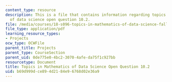 ```yaml
---
content_type: resource
description: This is a file that contains information regarding topics in mathematics
  of data science open question 10.2.
file: /media/courses/18-s096-topics-in-mathematics-of-data-science-fall-2015/b69d999dce894d2184e96768d02e36a9_MIT18_S096F15_Open10.2.pdf
file_type: application/pdf
learning_resource_types:
- Projects
ocw_type: OCWFile
parent_title: Projects
parent_type: CourseSection
parent_uid: 0de775e0-4bc2-3070-4afe-da75f1c927bb
resourcetype: Document
title: Topics in Mathematics of Data Science Open Question 10.2
uid: b69d999d-ce89-4d21-84e9-6768d02e36a9
---
```

